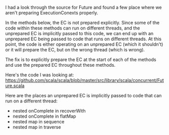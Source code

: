 I had a look through the source for Future and found a few place where we aren't preparing ExecutionConexts properly.

In the methods below, the EC is not prepared explicitly. Since some of the code within these methods can run on different threads, and the unprepared EC is implicitly passed to this code, we can end up with an unprepared EC being passed to code that runs on different threads. At this point, the code is either operating on an unprepared EC (which it shouldn't) or it will prepare the EC, but on the wrong thread (which is wrong).

The fix is to explicitly prepare the EC at the start of each of the methods and use the prepared EC throughout these methods.

Here's the code I was looking at: https://github.com/scala/scala/blob/master/src/library/scala/concurrent/Future.scala

Here are the places an unprepared EC is implicitly passed to code that can run on a different thread:
* nested onComplete in recoverWith
* nested onComplete in flatMap
* nested map in sequence
* nested map in traverse
